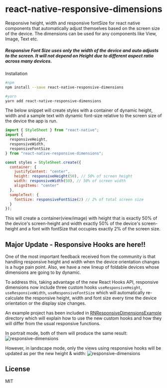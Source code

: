 # react-native-responsive-dimensions

Responsive height, width and responsive fontSize for react native components that automatically adjust themselves based on the screen size of the device. The dimensions can be used for any components like View, Image, Text etc.

##### Responsive Font Size uses only the width of the device and auto adjusts to the screen. It will not depend on Height due to different aspect ratio across many devices.

Installation

```sh
#npm
npm install --save react-native-responsive-dimensions

#yarn
yarn add react-native-responsive-dimensions
```

The below snippet will create styles with a container of dynamic height, width and a sample text with dynamic font-size relative to the screen size of the device the app is run.

```js
import { StyleSheet } from "react-native";
import {
  responsiveHeight,
  responsiveWidth,
  responsiveFontSize
} from "react-native-responsive-dimensions";

const styles = StyleSheet.create({
  container: {
    justifyContent: "center",
    height: responsiveHeight(50), // 50% of screen height
    width: responsiveWidth(50), // 50% of screen width
    alignItems: "center"
  },
  sampleText: {
    fontSize: responsiveFontSize(2) // 2% of total screen size
  }
});
```

This will create a container(view/image) with height that is exactly 50% of the device's screen-height and width exactly 50% of the device's screen-height and a font with fontSize that occupies exactly 2% of the screen size.

## Major Update - Responsive Hooks are here!!

One of the most important feedback received from the community is that handling responsive height and width when the device orientation changes is a huge pain point. Also, we have a new lineup of foldable devices whose dimensions are going to by dynamic.

To address this, taking advantage of the new React Hooks API, responsive dimensions now include three custom hooks `useResponsiveHeight`, `useResponsiveWidth`, `useResponsiveFontSize` which will automatically re-calculate the responsive height, width and font size every time the device orientation or the display size changes.

An example project has been included in [RNResponsiveDimensionsExample](https://github.com/DaniAkash/react-native-responsive-dimensions/tree/master/RNResponsiveDimensionsExample) directory which will explain how to use the new custom hooks and how they will differ from the usual responsive functions.

In portrait mode, both of them will produce the same result:
![responsive-dimensions](./assets/Screenshot%202019-10-02%20at%2010.39.44%20PM.png)

However, in landscape mode, only the views using responsive hooks will be updated as per the new height & width:
![responsive-dimensions](./assets/Screenshot%202019-10-02%20at%2010.39.51%20PM.png)

## License

MIT

